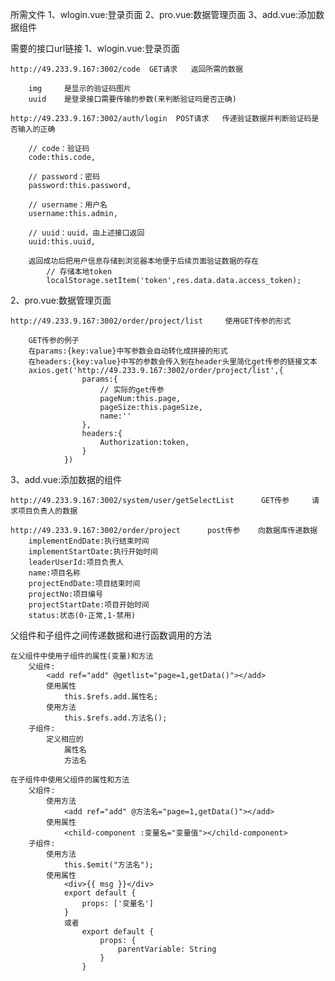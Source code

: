 所需文件
1、wlogin.vue:登录页面
2、pro.vue:数据管理页面
3、add.vue:添加数据组件




需要的接口url链接
1、wlogin.vue:登录页面

    http://49.233.9.167:3002/code  GET请求   返回所需的数据

        img     是显示的验证码图片
        uuid    是登录接口需要传输的参数(来判断验证吗是否正确)

    http://49.233.9.167:3002/auth/login  POST请求   传递验证数据并判断验证码是否输入的正确

        // code：验证码 
        code:this.code,

        // password：密码
        password:this.password,

        // username：用户名
        username:this.admin,

        // uuid：uuid，由上述接口返回
        uuid:this.uuid,

        返回成功后把用户信息存储到浏览器本地便于后续页面验证数据的存在
            // 存储本地token
            localStorage.setItem('token',res.data.data.access_token);



2、pro.vue:数据管理页面

    http://49.233.9.167:3002/order/project/list     使用GET传参的形式

        GET传参的例子
        在params:{key:value}中写参数会自动转化成拼接的形式
        在headers:{key:value}中写的参数会传入到在header头里简化get传参的链接文本
        axios.get('http://49.233.9.167:3002/order/project/list',{
                    params:{
                        // 实际的get传参
                        pageNum:this.page,
                        pageSize:this.pageSize,
                        name:''
                    },
                    headers:{
                        Authorization:token,
                    }
                })


3、add.vue:添加数据的组件

    http://49.233.9.167:3002/system/user/getSelectList      GET传参     请求项目负责人的数据

    http://49.233.9.167:3002/order/project      post传参    向数据库传递数据
        implementEndDate:执行结束时间
        implementStartDate:执行开始时间
        leaderUserId:项目负责人
        name:项目名称
        projectEndDate:项目结束时间
        projectNo:项目编号
        projectStartDate:项目开始时间
        status:状态(0-正常,1-禁用)

父组件和子组件之间传递数据和进行函数调用的方法

    在父组件中使用子组件的属性(变量)和方法
        父组件:
            <add ref="add" @getlist="page=1,getData()"></add>
            使用属性
                this.$refs.add.属性名;
            使用方法
                this.$refs.add.方法名();
        子组件:
            定义相应的
                属性名
                方法名

    在子组件中使用父组件的属性和方法
        父组件:
            使用方法
                <add ref="add" @方法名="page=1,getData()"></add>
            使用属性
                <child-component :变量名="变量值"></child-component>
        子组件:
            使用方法
                this.$emit("方法名");
            使用属性
                <div>{{ msg }}</div>
                export default {
                    props: ['变量名']
                }
                或者
                    export default {
                        props: {
                            parentVariable: String
                        }
                    }

        


